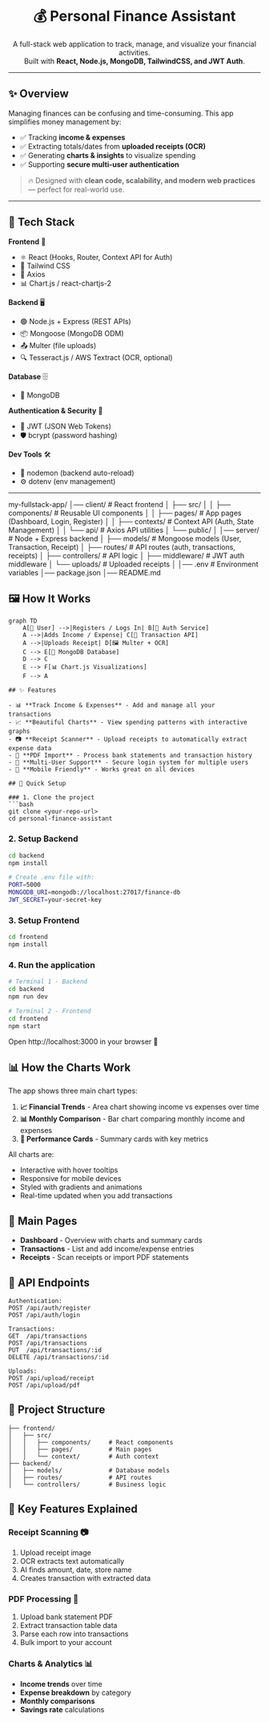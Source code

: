 <h1 align="center">💰 Personal Finance Assistant</h1>

<p align="center">
A full-stack web application to track, manage, and visualize your financial activities.<br/>
Built with <b>React, Node.js, MongoDB, TailwindCSS, and JWT Auth</b>.
</p>

---

## ✨ Overview  

Managing finances can be confusing and time-consuming. This app simplifies money management by:  
- ✅ Tracking **income & expenses**  
- ✅ Extracting totals/dates from **uploaded receipts (OCR)**  
- ✅ Generating **charts & insights** to visualize spending  
- ✅ Supporting **secure multi-user authentication**  

> 🔥 Designed with **clean code, scalability, and modern web practices** — perfect for real-world use.  

---

## 🚀 Tech Stack  

**Frontend** 🎨  
- ⚛️ React (Hooks, Router, Context API for Auth)  
- 🎨 Tailwind CSS  
- 🔗 Axios  
- 📊 Chart.js / react-chartjs-2  

**Backend** 🖥️  
- 🟢 Node.js + Express (REST APIs)  
- 📦 Mongoose (MongoDB ODM)  
- 📤 Multer (file uploads)  
- 🔍 Tesseract.js / AWS Textract (OCR, optional)  

**Database** 🗄️  
- 🍃 MongoDB  

**Authentication & Security** 🔐  
- 🔑 JWT (JSON Web Tokens)  
- 🛡️ bcrypt (password hashing)  

**Dev Tools** 🛠️  
- 🔄 nodemon (backend auto-reload)  
- ⚙️ dotenv (env management)  

---
my-fullstack-app/
│── client/                 # React frontend
│   ├── src/
│   │   ├── components/     # Reusable UI components
│   │   ├── pages/          # App pages (Dashboard, Login, Register)
│   │   ├── contexts/       # Context API (Auth, State Management)
│   │   └── api/            # Axios API utilities
│   └── public/
│
│── server/                 # Node + Express backend
│   ├── models/             # Mongoose models (User, Transaction, Receipt)
│   ├── routes/             # API routes (auth, transactions, receipts)
│   ├── controllers/        # API logic
│   ├── middleware/         # JWT auth middleware
│   └── uploads/            # Uploaded receipts
│
│── .env                    # Environment variables
│── package.json
│── README.md


## 🖼️ How It Works  

```mermaid
graph TD
    A[👤 User] -->|Registers / Logs In| B[🔑 Auth Service]
    A -->|Adds Income / Expense| C[📝 Transaction API]
    A -->|Uploads Receipt| D[🖼️ Multer + OCR]
    C --> E[🍃 MongoDB Database]
    D --> C
    E --> F[📊 Chart.js Visualizations]
    F --> A

## ✨ Features

- 📊 **Track Income & Expenses** - Add and manage all your transactions
- 📈 **Beautiful Charts** - View spending patterns with interactive graphs
- 📷 **Receipt Scanner** - Upload receipts to automatically extract expense data
- 📑 **PDF Import** - Process bank statements and transaction history
- 👥 **Multi-User Support** - Secure login system for multiple users
- 📱 **Mobile Friendly** - Works great on all devices

## 🚀 Quick Setup

### 1. Clone the project
```bash
git clone <your-repo-url>
cd personal-finance-assistant
```

### 2. Setup Backend
```bash
cd backend
npm install

# Create .env file with:
PORT=5000
MONGODB_URI=mongodb://localhost:27017/finance-db
JWT_SECRET=your-secret-key
```

### 3. Setup Frontend
```bash
cd frontend
npm install
```

### 4. Run the application
```bash
# Terminal 1 - Backend
cd backend
npm run dev

# Terminal 2 - Frontend  
cd frontend
npm start
```

Open http://localhost:3000 in your browser 🎉

## 📊 How the Charts Work

The app shows three main chart types:

1. **📈 Financial Trends** - Area chart showing income vs expenses over time
2. **📊 Monthly Comparison** - Bar chart comparing monthly income and expenses  
3. **🎯 Performance Cards** - Summary cards with key metrics

All charts are:
- Interactive with hover tooltips
- Responsive for mobile devices
- Styled with gradients and animations
- Real-time updated when you add transactions

## 📱 Main Pages

- **Dashboard** - Overview with charts and summary cards
- **Transactions** - List and add income/expense entries
- **Receipts** - Scan receipts or import PDF statements

## 🔧 API Endpoints

```
Authentication:
POST /api/auth/register
POST /api/auth/login

Transactions:
GET  /api/transactions
POST /api/transactions
PUT  /api/transactions/:id
DELETE /api/transactions/:id

Uploads:
POST /api/upload/receipt
POST /api/upload/pdf
```

## 📁 Project Structure

```
├── frontend/
│   ├── src/
│   │   ├── components/     # React components
│   │   ├── pages/          # Main pages
│   │   └── context/        # Auth context
├── backend/
│   ├── models/             # Database models
│   ├── routes/             # API routes
│   └── controllers/        # Business logic
```

## 🎯 Key Features Explained

### Receipt Scanning 📷
1. Upload receipt image
2. OCR extracts text automatically  
3. AI finds amount, date, store name
4. Creates transaction with extracted data

### PDF Processing 📑
1. Upload bank statement PDF
2. Extract transaction table data
3. Parse each row into transactions
4. Bulk import to your account

### Charts & Analytics 📊
- **Income trends** over time
- **Expense breakdown** by category
- **Monthly comparisons** 
- **Savings rate** calculations




